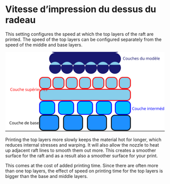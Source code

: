 Vitesse d’impression du dessus du radeau
===

This setting configures the speed at which the top layers of the raft are printed. The speed of the top layers can be configured separately from the speed of the middle and base layers.

![Où se trouvent les couches supérieures dans le radeau](../images/raft_dimensions_simplified_fr.svg)

Printing the top layers more slowly keeps the material hot for longer, which reduces internal stresses and warping. It will also allow the nozzle to heat up adjacent raft lines to smooth them out more. This creates a smoother surface for the raft and as a result also a smoother surface for your print.

This comes at the cost of added printing time. Since there are often more than one top layers, the effect of speed on printing time for the top layers is bigger than the base and middle layers.
